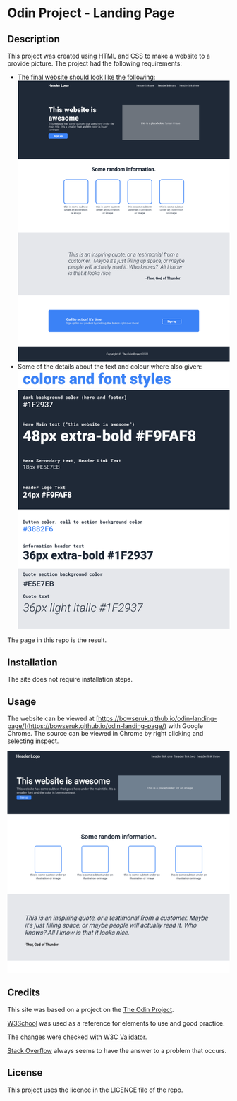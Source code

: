 # Odin Project - Landing Page

## Description 

This project was created using HTML and CSS to make a website to a provide picture. The project had the following requirements:

* The final website should look like the following:
![Breif photo](assets/images/design_breif.png)
* Some of the details about the text and colour where also given:
![Breif Further information](assets/images/design_breif_further_info.png)

The page in this repo is the result.

## Installation

The site does not require installation steps.

## Usage 

The website can be viewed at [https://bowseruk.github.io/odin-landing-page/](https://bowseruk.github.io/odin-landing-page/) with Google Chrome. The source can be viewed in Chrome by right clicking and selecting inspect.

![Screenshot of the Webpage](assets/images/screenshot.png)

## Credits

This site was based on a project on the [The Odin Project](https://www.theodinproject.com/).

[W3School](https://www.w3schools.com/) was used as a reference for elements to use and good practice.

The changes were checked with [W3C Validator](https://validator.w3.org/).

[Stack Overflow](https://stackoverflow.com/) always seems to have the answer to a problem that occurs.


## License

This project uses the licence in the LICENCE file of the repo.